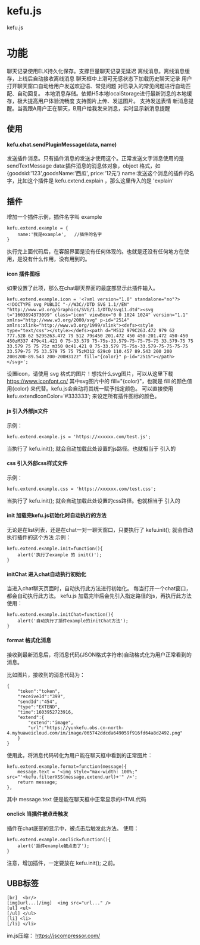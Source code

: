# kefu.js
kefu.js

# 功能
聊天记录使用ELK持久化保存。支撑巨量聊天记录无延迟
离线消息。离线消息缓存，上线后自动接收离线消息
聊天框中上滑可无感状态下加载历史聊天记录
用户打开聊天窗口自动给用户发送欢迎语、常见问题
对已录入的常见问题进行自动匹配、自动回复。
本地消息存储。依赖H5本地localStorage进行最新消息的本地缓存，极大提高用户体验流畅度
支持图片上传、发送图片。
支持发送表情
新消息提醒。当我跟A用户正在聊天，B用户给我发来消息，实时显示新消息提醒


## 使用
#### kefu.chat.sendPluginMessage(data, name)
发送插件消息。只有插件消息的发送才使用这个。正常发送文字消息使用的是 sendTextMessage
data:插件消息的消息体对象，object 格式，如 {goodsid:'123',goodsName:'西瓜', price:'12元'}
name:发送这个消息的插件的名字，比如这个插件是 kefu.extend.explain ，那么这里传入的是 'explain'


## 插件
增加一个插件示例，插件名字叫 example
````
kefu.extend.example = {
	name:'我是example',	//插件的名字
}
````
执行完上面代码后，在客服界面是没有任何体现的。也就是还没有任何地方在使用，是没有什么作用，没有用到的。

#### icon 插件图标
如果设置了此项，那么在chat聊天界面的最底部显示此插件输入。
````
kefu.extend.example.icon = '<?xml version="1.0" standalone="no"?><!DOCTYPE svg PUBLIC "-//W3C//DTD SVG 1.1//EN" "http://www.w3.org/Graphics/SVG/1.1/DTD/svg11.dtd"><svg t="1603894373099" class="icon" viewBox="0 0 1024 1024" version="1.1" xmlns="http://www.w3.org/2000/svg" p-id="2514" xmlns:xlink="http://www.w3.org/1999/xlink"><defs><style type="text/css"></style></defs><path d="M512 979C263.472 979 62 777.528 62 529S263.472 79 512 79s450 201.472 450 450-201.472 450-450 450zM337 479c41.421 0 75-33.579 75-75s-33.579-75-75-75-75 33.579-75 75 33.579 75 75 75z m350 0c41.421 0 75-33.579 75-75s-33.579-75-75-75-75 33.579-75 75 33.579 75 75 75zM312 629c0 110.457 89.543 200 200 200s200-89.543 200-200H312z" fill="{color}" p-id="2515"></path></svg>';
````
设置icon，请使用 svg 格式的图片！想找什么svg图片，可以从这里下载 https://www.iconfont.cn/
其中svg图片中的 fill="{color}"，也就是 fill 的颜色值用{color} 来代替。kefu.js会自动将其统一赋予指定颜色。 可以直接使用 kefu.extendIconColor='#333333'; 来设定所有插件图标的颜色。 

#### js 引入外部js文件
示例：
````
kefu.extend.example.js = 'https://xxxxxx.com/test.js';
````
当执行了 kefu.init(); 就会自动加载此处设置的js路径。也就相当于 <script src="xxxxx"></script> 引入的

#### css 引入外部css样式文件
示例：
````
kefu.extend.example.css = 'https://xxxxxx.com/test.css';
````
当执行了 kefu.init(); 就会自动加载此处设置的css路径。也就相当于 <link rel="stylesheet" type="text/css" href="xxxxxxx"> 引入的


#### init 加载完kefu.js初始化时自动执行的方法
无论是在list列表，还是在chat一对一聊天窗口，只要执行了 kefu.init(); 就会自动执行插件的这个方法
示例：
````
kefu.extend.example.init=function(){
	alert('执行了example 的 init()');
}
````


#### initChat 进入chat自动执行初始化
当进入chat聊天页面时，自动执行此方法进行初始化。
每当打开一个chat窗口，都会自动执行此方法。
kefu.js 加载完毕后会先引入指定路径的js，再执行此方法
使用：
````
kefu.extend.example.initChat=function(){
	alert('自动执行了插件example的initChat方法');
}
````


#### format 格式化消息
接收到最新消息后，将消息代码(JSON格式字符串)自动格式化为用户正常看到的消息。

比如图片，接收到的消息代码为：
````
{
    "token":"token",
    "receiveId":"399",
    "sendId":"454",
    "type":"EXTEND",
    "time":1603952723916,
    "extend":{
        "extend":"image",
        "url":"https://yunkefu.obs.cn-north-4.myhuaweicloud.com/im/image/065742ddcda649059f916fd64a8d2492.png"
    }
}
````
使用此，将消息代码转化为用户能在聊天框中看到的正常图片：
````
kefu.extend.example.format=function(message){
	message.text = '<img style="max-width: 100%;" src="'+kefu.filterXSS(message.extend.url)+'" />';
	return message;
},
````
其中 message.text 便是能在聊天框中正常显示的HTML代码

#### onclick 当插件被点击触发
插件在chat底部的显示中，被点击后触发此方法。
使用：
````
kefu.extend.example.onclick=function(){
	alert('插件example被点击了');
}
````




注意，增加插件，一定要放在 kefu.init(); 之前。


## UBB标签
````
[br]  <br/>
[img]url...[/img]  <img src="url..." />
[ul] <ul>
[/ul] </ul>
[li] <li>
[/li] </li>
````



im.js压缩：
https://jscompressor.com/

